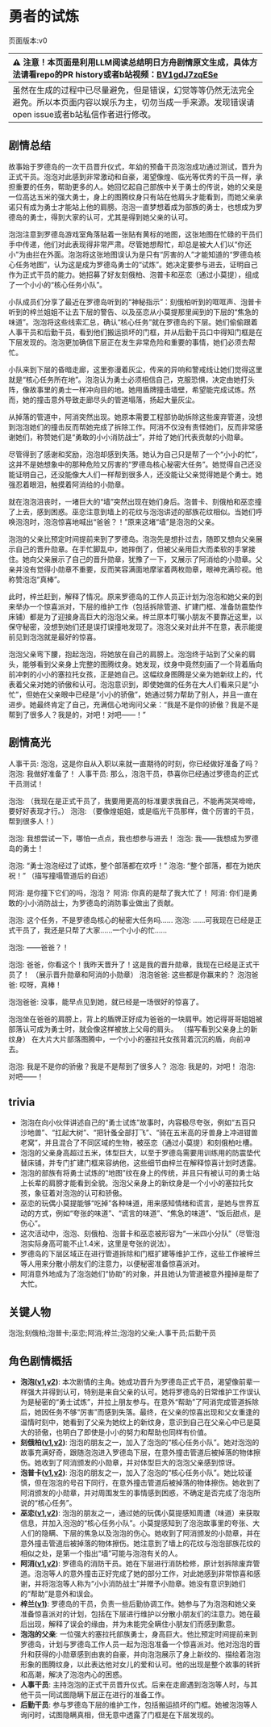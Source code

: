 # 勇者的试炼
页面版本:v0
 

| :warning: 注意！本页面是利用LLM阅读总结明日方舟剧情原文生成，具体方法请看repo的PR history或者b站视频：[BV1gdJ7zqESe](https://www.bilibili.com/video/BV1gdJ7zqESe/)         |
|:----------------------------|
| 虽然在生成的过程中已尽量避免，但是错误，幻觉等等仍然无法完全避免。所以本页面内容以娱乐为主，切勿当成一手来源。发现错误请open issue或者b站私信作者进行修改。|



## 剧情总结
故事始于罗德岛的一次干员晋升仪式，年幼的预备干员泡泡成功通过测试，晋升为正式干员。泡泡对此感到非常激动和自豪，渴望像煌、临光等优秀的干员一样，承担重要的任务，帮助更多的人。她回忆起自己部族中关于勇士的传说，她的父亲是一位高达五米的强大勇士，身上的图腾纹身只有站在他肩头才能看到，而她父亲承诺只有成为勇士才能站上他的肩膀。泡泡一直梦想着成为部族的勇士，也想成为罗德岛的勇士，得到大家的认可，尤其是得到她父亲的认可。

泡泡注意到罗德岛游戏室角落贴着一张贴有黄标的地图，这张地图在忙碌的干员们手中传递，他们对此表现得非常严肃。尽管她想帮忙，却总是被大人们以“你还小”为由拦在外面。泡泡将这张地图误认为是只有“厉害的人”才能知道的“罗德岛核心任务地图”，认为这是成为罗德岛勇士的“试炼”。她决定要参与进去，证明自己作为正式干员的能力。她招募了好友刻俄柏、泡普卡和巫恋（通过小莫提），组成了一个小小的“核心任务小队”。

小队成员们分享了最近在罗德岛听到的“神秘指示”：刻俄柏听到的哐哐声、泡普卡听到的梓兰姐姐不让去下层的警告、以及巫恋从小莫提那里闻到的下层的“焦急的味道”。泡泡将这些线索汇总，确认“核心任务”就在罗德岛的下层。她们偷偷跟着人事干员和后勤干员，看到他们搬运损坏的门框，并从后勤干员口中得知门框是在下层发现的。泡泡更加确信下层正在发生非常危险和重要的事情，她们必须去帮忙。

小队来到下层的昏暗走廊，这里弥漫着灰尘，传来的异响和警戒线让她们觉得这里就是“核心任务所在地”。泡泡认为勇士必须相信自己，克服恐惧，决定由她打头阵，像故事里的勇士一样冲向目的地。她用盾牌撞击墙壁，希望能完成试炼。然而，她的撞击意外导致走廊尽头的管道塌落，扬起大量灰尘。

从掉落的管道中，阿消突然出现。她原本需要工程部协助拆除这些废弃管道，没想到泡泡她们的撞击反而帮她完成了拆除工作。阿消不仅没有责怪她们，反而非常感谢她们，称赞她们是“勇敢的小小消防战士”，并给了她们代表贡献的小勋章。

尽管得到了感谢和奖励，泡泡却感到失落。她认为自己只是帮了一个“小小的忙”，这并不是她想象中的那种危险又厉害的“罗德岛核心秘密大任务”。她觉得自己还没能证明自己，还没能像大人们一样帮到很多人，还没能让父亲觉得她是个勇士。她强忍着眼泪，触摸着阿消给的小勋章。

就在泡泡沮丧时，一堵巨大的“墙”突然出现在她们身后。泡普卡、刻俄柏和巫恋撞了上去，感到困惑。巫恋注意到墙上的花纹与泡泡讲述的部族花纹相似。当她们呼唤泡泡时，泡泡惊喜地喊出“爸爸？！”原来这堵“墙”是泡泡的父亲。

泡泡的父亲比预定时间提前来到了罗德岛。泡泡先是想扑过去，随即又想向父亲展示自己的晋升勋章。在手忙脚乱中，她摔倒了，但被父亲用巨大而柔软的手掌接住。她向父亲展示了自己的晋升勋章，犹豫了一下，又展示了阿消给的小勋章。父亲并没有觉得小勋章不重要，反而笑容满面地摩挲着两枚勋章，眼神充满珍视。他称赞泡泡“真棒”。

此时，梓兰赶到，解释了情况。原来罗德岛的工作人员正计划为泡泡和她父亲的到来举办一个惊喜派对，下层的维护工作（包括拆除管道、扩建门框、准备防震垫作床铺）都是为了迎接身高巨大的泡泡父亲。梓兰原本叮嘱小朋友不要靠近这里，以保守秘密，没想到她们还是误打误撞地发现了。泡泡父亲对此并不在意，表示能提前见到泡泡就是最好的惊喜。

泡泡父亲弯下腰，抱起泡泡，将她放在自己的肩膀上。泡泡终于站到了父亲的肩头，能够看到父亲身上完整的图腾纹身。她发现，纹身中竟然刻画了一个背着盾向前冲刺的小小的塞拉托女孩，正是她自己。这幅纹身图腾是父亲为她新纹上的，代表着父亲对她的骄傲和认可。泡泡意识到，即使她做的任务在大人们看来只是“小忙”，但她在父亲眼中已经是“小小的骄傲”，她通过努力帮助了别人，并且一直在进步。她最终肯定了自己，充满信心地询问父亲：“我是不是你的骄傲？我是不是帮到了很多人？我是的，对吧！对吧——！”
## 剧情高光
人事干员: 泡泡，这是你自从入职以来就一直期待的时刻，你已经做好准备了吗？
泡泡: 我做好准备了！
人事干员: 那么，泡泡干员，恭喜你已经通过罗德岛的正式干员测试！

泡泡: （我现在是正式干员了，我要用更高的标准要求我自己，不能再哭哭啼啼，要好好表现才行。）
泡泡: （要像煌姐姐，或是临光干员那样，做个厉害的干员，帮到很多人！）

泡泡: 我想尝试一下，哪怕一点点，我也想参与进去！
泡泡: 我——我想成为罗德岛的勇士！

泡泡: “勇士泡泡经过了试炼，整个部落都在欢呼！”
泡泡: “整个部落，都在为她庆祝！”
（描写撞塌管道后的自述）

阿消: 是你撞下它们的吗，泡泡？
阿消: 你真的是帮了我大忙了！
阿消: 你们是勇敢的小小消防战士，为罗德岛的消防事业做出了贡献。

泡泡: 这个任务，不是罗德岛核心的秘密大任务吗......
泡泡: ......可我现在已经是正式干员了，我还是只帮了大家......一个小小的忙......

泡泡: ——爸爸？！

泡泡: 爸爸，你看这个！我昨天晋升了！这是我的晋升勋章，我现在已经是正式干员了！
（展示晋升勋章和阿消的小勋章）
泡泡爸爸: 这些都是你赢来的？
泡泡爸爸: 哎呀，真棒！

泡泡爸爸: 没事，能早点见到她，就已经是一场很好的惊喜了。

泡泡坐在爸爸的肩膀上，背上的盾牌正好成为爸爸的一块肩甲。她记得哥哥姐姐被部落认可成为勇士时，就会像这样被放上父母的肩头。
（描写看到父亲身上的新纹身）
在大片大片部落图腾中，一个小小的塞拉托女孩背着沉沉的盾，向前冲去。

泡泡: 我是不是你的骄傲？我是不是帮到了很多人？
泡泡: 我是的，对吧！
泡泡: 对吧——！
## trivia
*   泡泡在向小伙伴讲述自己的“勇士试炼”故事时，内容极尽夸张，例如“五百只沙地兽”、“扛起大树”、“把针蚤全部打飞”、“骑在五米高的牙兽身上冲进钳兽老窝”，并且混合了不同区域的生物，被巫恋（通过小莫提）和刻俄柏吐槽。
*   泡泡的父亲身高超过五米，体型巨大，以至于罗德岛需要用训练用的防震垫代替床铺，并专门扩建门框来容纳他，这些细节由梓兰在解释惊喜计划时透露。
*   泡泡的部族有将勇士试炼的“地图”纹在身上的传统，并且只有被认可的勇士站上长辈的肩膀才能看到全貌。泡泡父亲身上的新纹身是一个小小的塞拉托女孩，象征着对泡泡的认可和骄傲。
*   巫恋的玩偶小莫提能够“吃掉”各种味道，用来感知情绪和谎言，是她与世界互动的方式，例如“夸张的味道”、“谎言的味道”、“焦急的味道”、“饭后甜点，是伤心”。
*   这次活动中，泡泡、刻俄柏、泡普卡和巫恋被形容为“一米四小分队”（尽管泡泡实际身高可能不止1.4米，这里是夸张的说法）。
*   罗德岛的下层区域正在进行管道拆除和门框扩建等维护工作，这些工作被梓兰等人用来分散小朋友们的注意力，以便秘密准备惊喜派对。
*   阿消意外地成为了泡泡她们“协助”的对象，并且她认为管道被意外撞掉是帮了大忙。
## 关键人物
泡泡;刻俄柏;泡普卡;巫恋;阿消;梓兰;泡泡的父亲;人事干员;后勤干员
## 角色剧情概括
-   **泡泡([v1](../chars/char_381_bubble.md),[v2](../char_v3/char_381_bubble.md))**: 本次剧情的主角。她成功晋升为罗德岛正式干员，渴望像前辈一样强大并得到认可，特别是来自父亲的认可。她将罗德岛的日常维护工作误认为是秘密的“勇士试炼”，并拉上朋友参与。在意外“帮助”了阿消完成管道拆除后，她因任务不够“厉害”而感到失落。最终，在父亲的惊喜出现和父女重逢的温情时刻中，她看到了父亲为她纹上的新纹身，意识到自己在父亲心中已是莫大的骄傲，也明白了即使是小小的努力和帮助也同样有价值。
-   **刻俄柏([v1](../chars/char_2013_cerber.md),[v2](../char_v3/char_2013_cerber.md))**: 泡泡的朋友之一，加入了泡泡的“核心任务小队”。她对泡泡的故事充满好奇，跟随泡泡进入罗德岛下层，在意外撞击管道后被掉落的物体擦伤。她收到了阿消颁发的小勋章，并对体型巨大的泡泡父亲感到惊讶。
-   **泡普卡([v1](../chars/char_281_popka.md),[v2](../char_v3/char_281_popka.md))**: 泡泡的朋友之一，加入了泡泡的“核心任务小队”。她比较谨慎，但在泡泡的号召下同行，在意外撞击管道后被掉落的物体擦伤。她收到了阿消颁发的小勋章，并对周围发生的事情感到困惑，不确定是否完成了泡泡所说的“核心任务”。
-   **巫恋([v1](../chars/char_254_vodfox.md),[v2](../char_v3/char_254_vodfox.md))**: 泡泡的朋友之一，通过她的玩偶小莫提感知周遭（味道）来获取信息，并加入泡泡的“核心任务小队”。小莫提感知到了泡泡故事里的夸张、大人们的隐瞒、下层的焦急以及泡泡的伤心。她收到了阿消颁发的小勋章，并在意外撞击管道后被掉落的物体擦伤。她注意到了墙上的花纹与泡泡部族花纹的相似之处，是第一个指出“墙”可能与泡泡有关的人。
-   **阿消([v1](../chars/char_277_sqrrel.md),[v2](../char_v3/char_277_sqrrel.md))**: 罗德岛的消防干员。她在下层进行消防检修，原计划拆除废弃管道。泡泡等人的意外撞击正好完成了她的部分工作，对此她感到非常惊喜和感谢，并将泡泡等人称为“小小消防战士”并赠予小勋章。她没有意识到她们的“帮助”是意外和误会。
-   **梓兰([v1](../chars/char_278_orchid.md))**: 罗德岛的干员，负责一些后勤协调工作。她参与了为泡泡和她父亲准备惊喜派对的计划，包括在下层进行维护以分散小朋友们的注意力。她在最后出现，解释了误会的缘由，并为未能完全瞒住小朋友们而感到歉意。
-   **泡泡的父亲**: 一位强大的塞拉托部族勇士，身高巨大。他比预定时间提前来到罗德岛，计划与罗德岛工作人员一起为泡泡准备一个惊喜派对。他对泡泡的晋升和获得的小勋章感到由衷的自豪，并向泡泡展示了身上新纹的、描绘着泡泡形象的图腾纹身，以此表达他对女儿的爱和认可。他的出现是整个故事的转折和高潮，解决了泡泡内心的困惑。
-   **人事干员**: 主持泡泡的正式干员晋升仪式。后来在走廊遇到泡泡等人时，与其他干员一同试图隐瞒下层正在进行的准备工作。
-   **后勤干员**: 参与罗德岛下层的维护工作，包括搬运损坏的门框。她被泡泡等人询问时，试图隐瞒真相，但无意中透露了门框是在下层发现的。